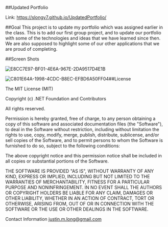 ##Updated Portfolio

Link:  https://slongy7.github.io/UpdatedPortfolio/

##Goal
This project is to update my portfolio which was assigned earlier in the class.  This is to add our first group project, and to update our portfolio with some of the technologies and ideas that we have learned since then.  We are also supposed to highlight some of our other applications that we are proud of completing.

##Screen Shots

![E8CC7E97-BF01-4E6A-967E-2DA9517D4E1B](https://user-images.githubusercontent.com/79759725/123160350-10ce1680-d43c-11eb-918a-c0c245c1018e.png)

![C801E64A-1998-4CDC-B8EC-EFBD6A50FF04](https://user-images.githubusercontent.com/79759725/123160388-1d526f00-d43c-11eb-8014-4ca70b695ae5.png)##License

The MIT License (MIT)

Copyright (c) .NET Foundation and Contributors

All rights reserved.

Permission is hereby granted, free of charge, to any person obtaining a copy of this software and associated documentation files (the "Software"), to deal in the Software without restriction, including without limitation the rights to use, copy, modify, merge, publish, distribute, sublicense, and/or sell copies of the Software, and to permit persons to whom the Software is furnished to do so, subject to the following conditions:

The above copyright notice and this permission notice shall be included in all copies or substantial portions of the Software.

THE SOFTWARE IS PROVIDED "AS IS", WITHOUT WARRANTY OF ANY KIND, EXPRESS OR IMPLIED, INCLUDING BUT NOT LIMITED TO THE WARRANTIES OF MERCHANTABILITY, FITNESS FOR A PARTICULAR PURPOSE AND NONINFRINGEMENT. IN NO EVENT SHALL THE AUTHORS OR COPYRIGHT HOLDERS BE LIABLE FOR ANY CLAIM, DAMAGES OR OTHER LIABILITY, WHETHER IN AN ACTION OF CONTRACT, TORT OR OTHERWISE, ARISING FROM, OUT OF OR IN CONNECTION WITH THE SOFTWARE OR THE USE OR OTHER DEALINGS IN THE SOFTWARE.

Contact Information
justin.m.long@gmail.com

